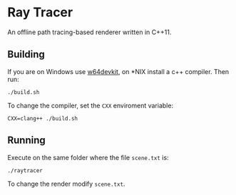 # Ray Tracer

An offline path tracing-based renderer written in C++11.

## Building

If you are on Windows use [w64devkit](https://github.com/skeeto/w64devkit), on \*NIX install a c++ compiler.
Then run:

    ./build.sh

To change the compiler, set the `CXX` enviroment variable:

    CXX=clang++ ./build.sh

## Running

Execute on the same folder where the file `scene.txt` is:

    ./raytracer

To change the render modify `scene.txt`.
